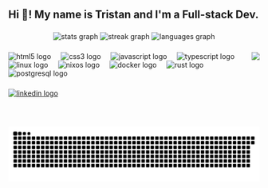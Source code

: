 <h2 align="left">Hi 👋! My name is Tristan and I'm a Full-stack Dev.</h2>

###

<div align="center">
  <img src="https://my-stats-aqsn0mldz-tristan-druyens-projects.vercel.app/api?username=tristandruyen&hide_title=false&hide_rank=true&show_icons=true&include_all_commits=true&count_private=true&disable_animations=false&locale=en&hide_border=false" height="150" alt="stats graph"  />
  <img src="https://streak-stats.demolab.com?user=tristandruyen&locale=en&mode=daily&theme=default&hide_border=false&border_radius=5" height="150" alt="streak graph"  />
  <img src="https://my-stats-aqsn0mldz-tristan-druyens-projects.vercel.app/api/top-langs?username=tristandruyen&locale=en&hide_title=false&layout=pie&langs_count=8&exclude_repo=my-stats&hide=ruby&hide_border=false" height="150" alt="languages graph"  />
  
</div>

###

<img align="right" height="150" src="https://avatars.githubusercontent.com/u/13625055?v=4"  />

###

<div align="left">
  <img src="https://cdn.jsdelivr.net/gh/devicons/devicon/icons/html5/html5-original.svg" height="30" alt="html5 logo"  />
  <img width="12" />
  <img src="https://cdn.jsdelivr.net/gh/devicons/devicon/icons/css3/css3-original.svg" height="30" alt="css3 logo"  />
  <img width="12" />
  <img src="https://cdn.jsdelivr.net/gh/devicons/devicon/icons/javascript/javascript-original.svg" height="30" alt="javascript logo"  />
  <img width="12" />
  <img src="https://cdn.jsdelivr.net/gh/devicons/devicon/icons/typescript/typescript-original.svg" height="30" alt="typescript logo"  />
  <img width="12" />
  <img src="https://skillicons.dev/icons?i=linux" height="30" alt="linux logo"  />
  <img width="12" />
  <img src="https://cdn.jsdelivr.net/gh/devicons/devicon/icons/nixos/nixos-original.svg" height="30" alt="nixos logo"  />
  <img width="12" />
  <img src="https://cdn.jsdelivr.net/gh/devicons/devicon/icons/docker/docker-original.svg" height="30" alt="docker logo"  />
  <img width="12" />
  <img src="https://cdn.jsdelivr.net/gh/devicons/devicon/icons/rust/rust-original.svg" height="30" alt="rust logo"  />
  <img width="12" />
  <img src="https://cdn.jsdelivr.net/gh/devicons/devicon/icons/postgresql/postgresql-original.svg" height="30" alt="postgresql logo"  />
</div>

###
<div align="left">
  <a href="https://www.linkedin.com/in/tristan-antoon-druyen-36a54a272/?lipi=urn%3Ali%3Apage%3Ad_flagship3_feed%3B5LayoUNDTkaDW9GcdwKU%2Bg%3D%3D" target="_blank">
    <img src="https://img.shields.io/static/v1?message=LinkedIn&logo=linkedin&label=&color=0077B5&logoColor=white&labelColor=&style=for-the-badge" height="35" alt="linkedin logo"  />
  </a>
</div>


###

<br clear="both">

<img src="https://raw.githubusercontent.com/tristandruyen/tristandruyen/output/snake.svg" alt="Snake animation" />


<!--
**tristandruyen/tristandruyen** is a ✨ _special_ ✨ repository because its `README.md` (this file) appears on your GitHub profile.

Here are some ideas to get you started:

- 🔭 I’m currently working on ...
- 🌱 I’m currently learning ...
- 👯 I’m looking to collaborate on ...
- 🤔 I’m looking for help with ...
- 💬 Ask me about ...
- 📫 How to reach me: ...
- 😄 Pronouns: ...
- ⚡ Fun fact: ...
-->
